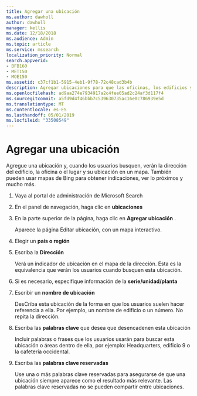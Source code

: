 ```yaml
---
title: Agregar una ubicación
ms.author: dawholl
author: dawholl
manager: kellis
ms.date: 12/18/2018
ms.audience: Admin
ms.topic: article
ms.service: mssearch
localization_priority: Normal
search.appverid:
- BFB160
- MET150
- MOE150
ms.assetid: c37cf1b1-5915-4eb1-9f78-72c48cad3b4b
description: Agregar ubicaciones para que las oficinas, los edificios y otros espacios de trabajo de su organización aparezcan en los resultados de trabajo de Microsoft Search
ms.openlocfilehash: ad9aa274e7934917a2c4fee05ad2c24af3d117f4
ms.sourcegitcommit: a5fd9d4f46bbb7c539630735ac16e0c786939e5d
ms.translationtype: MT
ms.contentlocale: es-ES
ms.lasthandoff: 05/01/2019
ms.locfileid: "33508549"
---
```

# <a name="add-a-location"></a>Agregar una ubicación

Agregue una ubicación y, cuando los usuarios busquen, verán la dirección del edificio, la oficina o el lugar y su ubicación en un mapa. También pueden usar mapas de Bing para obtener indicaciones, ver lo próximos y mucho más.
  
1. Vaya al portal de administración de Microsoft Search
    
2. En el panel de navegación, haga clic en **ubicaciones**
    
3. En la parte superior de la página, haga clic en **Agregar ubicación** .
    
    Aparece la página Editar ubicación, con un mapa interactivo.
    
4. Elegir un **país o región**
    
5. Escriba la **Dirección**
    
    Verá un indicador de ubicación en el mapa de la dirección. Esta es la equivalencia que verán los usuarios cuando busquen esta ubicación.
    
6. Si es necesario, especifique información de la **serie/unidad/planta** 
    
7. Escribir un **nombre de ubicación**
    
    DesCriba esta ubicación de la forma en que los usuarios suelen hacer referencia a ella. Por ejemplo, un nombre de edificio o un número. No repita la dirección.
    
8. Escriba las **palabras clave** que desea que desencadenen esta ubicación 
    
    Incluir palabras o frases que los usuarios usarán para buscar esta ubicación o áreas dentro de ella, por ejemplo: Headquarters, edificio 9 o la cafetería occidental.
    
9. Escriba las **palabras clave reservadas**
    
    Use una o más palabras clave reservadas para asegurarse de que una ubicación siempre aparece como el resultado más relevante. Las palabras clave reservadas no se pueden compartir entre ubicaciones.

  

